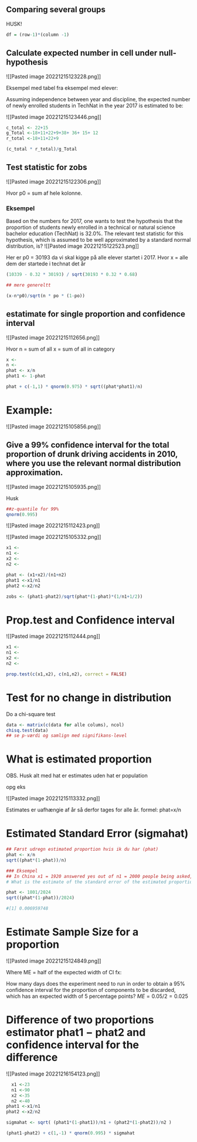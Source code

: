 

## Comparing several groups
HUSK!
```R
df = (row-1)*(column -1)
```


## Calculate expected number in cell under null-hypothesis

![[Pasted image 20221215123228.png]]

Eksempel med tabel fra eksempel med elever:

Assuming independence between year and discipline, the expected number of newly enrolled students in TechNat in the year 2017 is estimated to be:

![[Pasted image 20221215123446.png]]

```R
c_total <- 22+15
g_Total <-18+11+22+9+38+ 36+ 15+ 12
r_total <-18+11+22+9

(c_total * r_total)/g_Total
```

## Test statistic for  zobs

![[Pasted image 20221215122306.png]]

Hvor p0 = sum af hele kolonne.

### Eksempel

Based on the numbers for 2017, one wants to test the hypothesis that the proportion of students newly enrolled in a technical or natural science bachelor education (TechNat) is 32.0%. The relevant test statistic for this hypothesis, which is assumed to be well approximated by a standard normal distribution, is?
![[Pasted image 20221215122523.png]]

Her er p0 = 30193 da vi skal kigge på alle elever startet i 2017.
Hvor x = alle dem der startede i technat det år
```R
(10339 - 0.32 * 30193) / sqrt(30193 * 0.32 * 0.68)

## mere genereltt

(x-n*p0)/sqrt(n * po * (1-po))

```


## estatimate for single proportion and  confidence interval

![[Pasted image 20221215112656.png]]

Hvor 
n = sum of all
x = sum of all in category

```R
x <-
n <-
phat <- x/n
phat1 <- 1-phat

phat + c(-1,1) * qnorm(0.975) * sqrt((phat*phat1)/n)

```


# Example:
![[Pasted image 20221215105856.png]]

## Give a 99% confidence interval for the total proportion of drunk driving accidents in 2010, where you use the relevant normal distribution approximation.
![[Pasted image 20221215105935.png]]

Husk
```R
##z-quantile for 99%
qnorm(0.995)
```

![[Pasted image 20221215112423.png]]


![[Pasted image 20221215105332.png]]

```R
x1 <-
n1 <-
x2 <-
n2 <-

phat <- (x1+x2)/(n1+n2)
phat1 <-x1/n1
phat2 <-x2/n2

zobs <- (phat1-phat2)/sqrt(phat*(1-phat)*(1/n1+1/2))


```

# Prop.test and Confidence interval

![[Pasted image 20221215112444.png]]

```R
x1 <-
n1 <-
x2 <-
n2 <-

prop.test(c(x1,x2), c(n1,n2), correct = FALSE)

```







# Test for no change in distribution

Do a chi-square test

```R
data <- matrix(c(data for alle colums), ncol) 
chisq.test(data)
## se p-værdi og samlign med signifikans-level
```

# What is estimated proportion
OBS. Husk alt med hat er estimates uden hat er population

opg eks

![[Pasted image 20221215113332.png]]

Estimates er uafhængie af år så derfor tages for alle år.
formel: phat=x/n

# Estimated Standard Error (sigmahat)

```R
## Først udregn estimated proportion hvis ik du har (phat)
phat <- x/n
sqrt((phat*(1-phat))/n)

### Eksempel
## In China x1 = 1920 answered yes out of n1 = 2000 people being asked, and in Denmark x2 = 1801 answered yes out of n2 = 2024 people being asked.
# What is the estimate of the standard error of the estimated proportion who answered yes in Denmark?

phat <- 1801/2024
sqrt((phat*(1-phat))/2024)

#[1] 0.006959748

```


# Estimate Sample Size for a proportion

![[Pasted image 20221215124849.png]]

Where ME = half of the expected width of CI
fx:

How many days does the experiment need to run in order to obtain a 95% confidence interval for the proportion of components to be discarded, which has an expected width of 5 percentage points?
$ME = 0.05/2 = 0.025$

# Difference of two proportions estimator phat1 − phat2 and confidence interval for the difference

![[Pasted image 20221216154123.png]]


```R
  x1 <-23
  n1 <-90
  x2 <-35
  n2 <-40
phat1 <-x1/n1
phat2 <-x2/n2

sigmahat <- sqrt( (phat1*(1-phat1))/n1 + (phat2*(1-phat2))/n2 )

(phat1-phat2) + c(1,-1) * qnorm(0.995) * sigmahat

```
